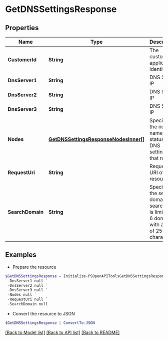 # GetDNSSettingsResponse
## Properties

Name | Type | Description | Notes
------------ | ------------- | ------------- | -------------
**CustomerId** | **String** | The customer application identifier | [optional] 
**DnsServer1** | **String** | DNS Server IP | [optional] 
**DnsServer2** | **String** | DNS Server IP | [optional] 
**DnsServer3** | **String** | DNS Server IP | [optional] 
**Nodes** | [**GetDNSSettingsResponseNodesInner[]**](GetDNSSettingsResponseNodesInner.md) | Specifies the node name and status of DNS settings on that node. | [optional] 
**RequestUri** | **String** | Request URI of the resource | [optional] 
**SearchDomain** | **String** | Specifies the search domain, the search list is limited to 6 domains with a total of 256 characters | [optional] 

## Examples

- Prepare the resource
```powershell
$GetDNSSettingsResponse = Initialize-PSOpenAPIToolsGetDNSSettingsResponse  -CustomerId null `
 -DnsServer1 null `
 -DnsServer2 null `
 -DnsServer3 null `
 -Nodes null `
 -RequestUri null `
 -SearchDomain null
```

- Convert the resource to JSON
```powershell
$GetDNSSettingsResponse | ConvertTo-JSON
```

[[Back to Model list]](../README.md#documentation-for-models) [[Back to API list]](../README.md#documentation-for-api-endpoints) [[Back to README]](../README.md)

